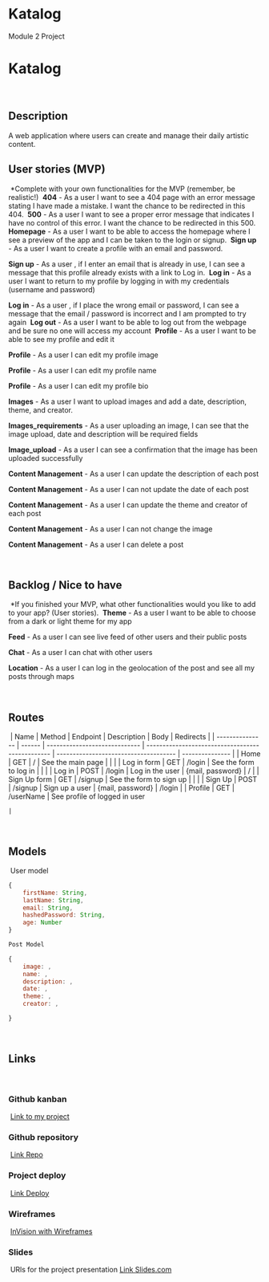 # Katalog
Module 2 Project

# Katalog

​
##  Description
A web application where users can create and manage their daily artistic content. ​
​
## User stories (MVP)
​
*Complete with your own functionalities for the MVP (remember, be realistic!)
​
**404** - As a user I want to see a 404 page with an error message stating I have made a mistake. I want the chance to be redirected in this 404. 
​
**500** - As a user I want to see a proper error message that indicates I have no control of this error. I want the chance to be redirected in this 500. 
​
**Homepage** - As a user I want to be able to access the homepage where I see a preview of the app and I can be taken to the login or signup.
​
**Sign up** - As a user I want to create a profile with an email and password. 

**Sign up** - As a user , if I enter an email that is already in use, I can see a message that this profile already exists with a link to Log in.
​
**Log in** - As a user I want to return to my profile by logging in with my credentials (username and password)

**Log in** - As a user , if I place the wrong email or password, I can see a message that the email / password is incorrect and I am prompted to try again
​
**Log out** - As a user I want to be able to log out from the webpage and be sure no one will access my account
​
**Profile** - As a user I want to be able to see my profile and edit it

**Profile** - As a user I can edit my profile image

**Profile** - As a user I can edit my profile name

**Profile** - As a user I can edit my profile bio

**Images** - As a user I want to upload images and add a date, description, theme, and creator.

**Images_requirements** - As a user uploading an image, I can see that the image upload, date and description will be required fields 

**Image_upload** - As a user I can see a confirmation that the image has been uploaded successfully 

**Content Management** - As a user I can update the description of each post 

**Content Management** - As a user I can not update the date of each post

**Content Management** - As a user I can update the theme and creator of each post

**Content Management** - As a user I can not change the image

**Content Management** - As a user I can delete a post 


​
## Backlog / Nice to have
​
*If you finished your MVP, what other functionalities would you like to add to your app? (User stories).
​
**Theme** - As a user I want to be able to choose from a dark or light theme for my app

**Feed** - As a user I can see live feed of other users and their public posts 

**Chat** - As a user I can chat with other users

**Location** - As a user I can log in the geolocation of the post and see all my posts through maps

​
​
## Routes
​
| Name            | Method | Endpoint                      | Description                                      | Body                                  | Redirects       |
| --------------- | ------ | ----------------------------- | ------------------------------------------------ | ------------------------------------- | --------------- |
| Home            | GET    | /                             | See the main page                                |                                       |                 |
| Log in form     | GET    | /login                        | See the form to log in                           |                                       |                 |
| Log in          | POST   | /login                        | Log in the user                                  | {mail, password}                      | /               |
| Sign Up form    | GET    | /signup                       | See the form to sign up                          |                                       |                 |
| Sign Up         | POST   | /signup                       | Sign up a user                                   | {mail, password}                      | /login           |
| Profile         | GET    | /userName                     | See profile of logged in user  

    |



 
​
## Models
​
User model
​
```js
{
    firstName: String,
    lastName: String,
    email: String,
    hashedPassword: String,
    age: Number
}

Post Model

{ 
	image: ,
	name: ,
	description: ,
	date: ,
	theme: ,
	creator: ,

}
```
​
## Links
​
### Github kanban
​
[Link to my project]()
​
### Github repository
​
[Link Repo]()
​
### Project deploy
​
[Link Deploy]()
​
### Wireframes
​
[InVision with Wireframes]()
​
### Slides
​
URls for the project presentation
[Link Slides.com]()
